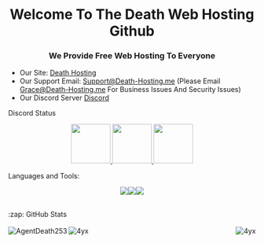 <h1 align="center">Welcome To The Death Web Hosting Github</h1>
<h3 align="center">We Provide Free Web Hosting To Everyone</h3>

- Our Site: [Death Hosting](https://death-hosting.me)
- Our Support Email: Support@Death-Hosting.me (Please Email Grace@Death-Hosting.me For Business Issues And Security Issues)
- Our Discord Server [Discord](https://discord.death-hosting.me)



 Discord Status
<p align="center">
<a href="https://discord.com/users/991140932432965693">
<img height="80px" src="https://discord.c99.nl/widget/theme-2/991140932432965693.png" /> <a href="https://discord.com/users/590617001811247105">
<img height="80px" src="https://discord.c99.nl/widget/theme-2/590617001811247105.png" /> <a href="https://discord.com/users/282911966752931843">
<img height="80px" src="https://discord.c99.nl/widget/theme-2/282911966752931843.png" />
</a>
</p>

</a>
</p>
 Languages and Tools:
<p align="center">
<img src="https://img.shields.io/badge/html-black?style=for-the-badge&logo=html" /><img src="https://img.shields.io/badge/php-black?style=for-the-badge&logo=php" /><img src="https://img.shields.io/badge/css-black?style=for-the-badge&logo=css" />
</p>
<br>




  <summary>:zap: GitHub Stats</summary>
</br>
<img align="left" alt="AgentDeath253" src="https://github-readme-stats.vercel.app/api?username=agentdeath253&show_icons=true&locale=en&theme=dark&layout=compact" /> 
<img align="center" alt="4yx" src="https://github-readme-stats.vercel.app/api?username=4yx&show_icons=true&locale=en&theme=dark&layout=compact" />
<img align="right" alt="4yx" src="https://github-readme-stats.vercel.app/api?username=timeflow5&show_icons=true&locale=en&theme=dark&layout=compact" />
